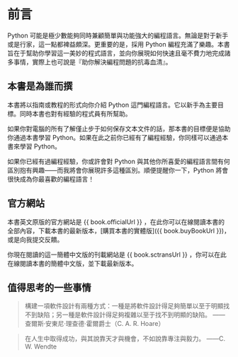 # 前言

Python 可能是極少數能夠同時兼顧簡單與功能強大的編程語言。無論是對于新手或是行家，這一點都裨益頗深。更重要的是，採用 Python 編程充滿了樂趣。本書旨在于幫助你學習這一美妙的程式語言，並向你展現如何快速且毫不費力地完成諸多事情，實際上也可說是『助你解決編程問題的抗毒血清』。

## 本書是為誰而撰

本書將以指南或教程的形式向你介紹 Python 這門編程語言。它以新手為主要目標。同時本書也對有經驗的程式員有所幫助。

如果你對電腦的所有了解僅止步于如何保存文本文件的話，那本書的目標便是協助你通過本書學習 Python。如果在此之前你已經有了編程經驗，你同樣可以通過本書來學習 Python。

如果你已經有過編程經驗，你或許會對 Python 與其他你所喜愛的編程語言間有何區別抱有興趣——而我將會你展現許多這種區別。順便提醒你一下，Python 將會很快成為你最喜歡的編程語言！

## 官方網站

本書英文原版的官方網站是 {{ book.officialUrl }}  ，在此你可以在線閱讀本書的全部內容，下載本書的最新版本，[購買本書的實體版]({{ book.buyBookUrl }})，或是向我提交反饋。

你現在閱讀的這一簡體中文版的刊載網站是 {{ book.sctransUrl }}  ，你可以在此在線閱讀本書的簡體中文版，並下載最新版本。

## 值得思考的一些事情

> 構建一項軟件設計有兩種方式：一種是將軟件設計得足夠簡單以至于明顯找不到缺陷；另一種是軟件設計得足夠複雜以至于找不到明顯的缺陷。
> ——查爾斯·安東尼·理查德·霍爾爵士（C. A. R. Hoare）

<!-- -->

> 在人生中取得成功，與其說靠天才與機會，不如說靠專注與毅力。
> ——C. W. Wendte
